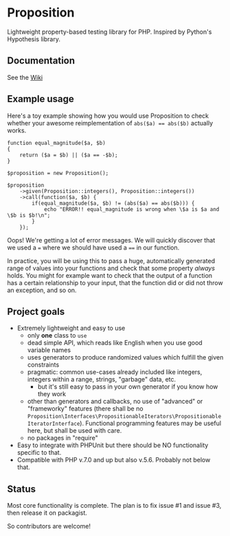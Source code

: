 # Proposition
Lightweight property-based testing library for PHP. Inspired by Python's Hypothesis library.

## Documentation

See the [Wiki](https://github.com/jonathangjertsen/Proposition/wiki)

## Example usage

Here's a toy example showing how you would use Proposition to check whether your awesome reimplementation of `abs($a) == abs($b)` actually works.

    function equal_magnitude($a, $b)
    {
        return ($a = $b) || ($a == -$b);
    }

    $proposition = new Proposition();

    $proposition
        ->given(Proposition::integers(), Proposition::integers())
        ->call(function($a, $b) {
            if(equal_magnitude($a, $b) != (abs($a) == abs($b))) {
                echo "ERROR!! equal_magnitude is wrong when \$a is $a and \$b is $b!\n"; 
            }
        });

Oops! We're getting a lot of error messages. We will quickly discover that we used a `=` where we should have used a `==` in our function.

In practice, you will be using this to pass a huge, automatically generated range of values into your functions and check that some property *always* holds. You might for example want to check that the output of a function has a certain relationship to your input, that the function did or did not throw an exception, and so on.

## Project goals

* Extremely lightweight and easy to use
  * only **one** class to `use`
  * dead simple API, which reads like English when you use good variable names
  * uses generators to produce randomized values which fulfill the given constraints
  * pragmatic: common use-cases already included like integers, integers within a range, strings, "garbage" data, etc.
    * but it's still easy to pass in your own generator if you know how they work
  * other than generators and callbacks, no use of "advanced" or "frameworky" features (there shall be no `Proposition\Interfaces\PropositionableIterators\PropositionableIteratorInterface`). Functional programming features may be useful here, but shall be used with care.
  * no packages in "require"
* Easy to integrate with PHPUnit but there should be NO functionality specific to that.
* Compatible with PHP v.7.0 and up but also v.5.6. Probably not below that.

## Status

Most core functionality is complete. The plan is to fix issue #1 and issue #3, then release it on packagist.

So contributors are welcome!
